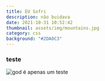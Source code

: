 ```yaml
---
title: EU Sofri
description: não buidava
date: 2021-10-31 10:52:42
thumbnail: assets/img/mountains.jpg
category: css
background: "#2DA0C3"
---
```

### teste 
![god](/assets/img/volcano.jpg)
é apenas um teste